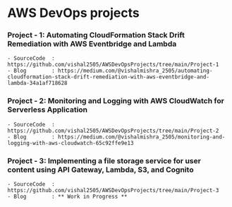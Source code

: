# AWS DevOps projects

### Project - 1: Automating CloudFormation Stack Drift Remediation with AWS Eventbridge and Lambda

    - SourceCode  : https://github.com/vishal2505/AWSDevOpsProjects/tree/main/Project-1
    - Blog        : https://medium.com/@vishalmishra_2505/automating-cloudformation-stack-drift-remediation-with-aws-eventbridge-and-lambda-34a1af718628


### Project - 2: Monitoring and Logging with AWS CloudWatch for Serverless Application

    - SourceCode  : https://github.com/vishal2505/AWSDevOpsProjects/tree/main/Project-2
    - Blog        : https://medium.com/@vishalmishra_2505/monitoring-and-logging-with-aws-cloudwatch-65c92ffe9e13


### Project - 3: Implementing a file storage service for user content using API Gateway, Lambda, S3, and Cognito

    - SourceCode  : https://github.com/vishal2505/AWSDevOpsProjects/tree/main/Project-3
    - Blog        : ** Work in Progress **

